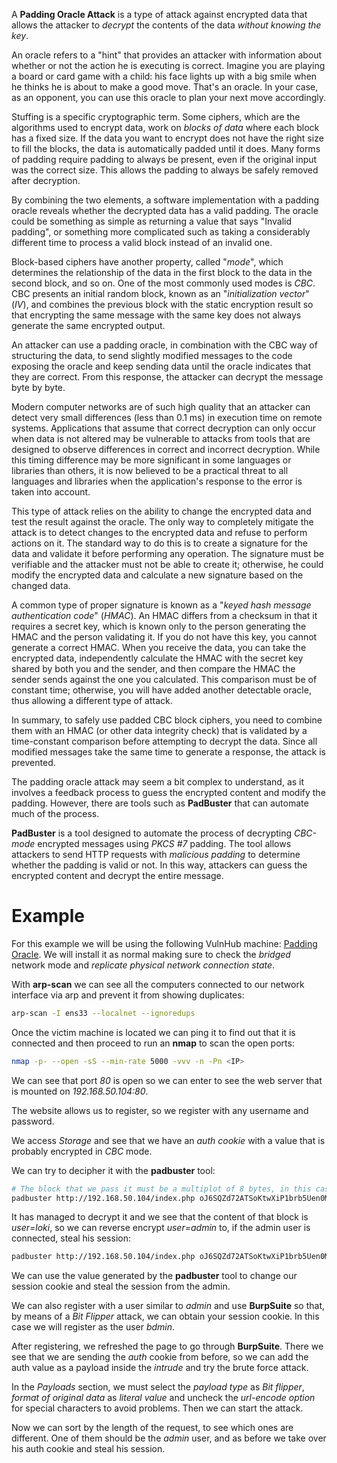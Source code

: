 A **Padding Oracle Attack** is a type of attack against encrypted data that allows the attacker to *decrypt* the contents of the data *without knowing the key*.

An oracle refers to a "hint" that provides an attacker with information about whether or not the action he is executing is correct. Imagine you are playing a board or card game with a child: his face lights up with a big smile when he thinks he is about to make a good move. That's an oracle. In your case, as an opponent, you can use this oracle to plan your next move accordingly.

Stuffing is a specific cryptographic term. Some ciphers, which are the algorithms used to encrypt data, work on *blocks of data* where each block has a fixed size. If the data you want to encrypt does not have the right size to fill the blocks, the data is automatically padded until it does. Many forms of padding require padding to always be present, even if the original input was the correct size. This allows the padding to always be safely removed after decryption.

By combining the two elements, a software implementation with a padding oracle reveals whether the decrypted data has a valid padding. The oracle could be something as simple as returning a value that says "Invalid padding", or something more complicated such as taking a considerably different time to process a valid block instead of an invalid one.

Block-based ciphers have another property, called "*mode*", which determines the relationship of the data in the first block to the data in the second block, and so on. One of the most commonly used modes is *CBC*. CBC presents an initial random block, known as an "*initialization vector*" (*IV*), and combines the previous block with the static encryption result so that encrypting the same message with the same key does not always generate the same encrypted output.

An attacker can use a padding oracle, in combination with the CBC way of structuring the data, to send slightly modified messages to the code exposing the oracle and keep sending data until the oracle indicates that they are correct. From this response, the attacker can decrypt the message byte by byte.

Modern computer networks are of such high quality that an attacker can detect very small differences (less than 0.1 ms) in execution time on remote systems. Applications that assume that correct decryption can only occur when data is not altered may be vulnerable to attacks from tools that are designed to observe differences in correct and incorrect decryption. While this timing difference may be more significant in some languages or libraries than others, it is now believed to be a practical threat to all languages and libraries when the application's response to the error is taken into account.

This type of attack relies on the ability to change the encrypted data and test the result against the oracle. The only way to completely mitigate the attack is to detect changes to the encrypted data and refuse to perform actions on it. The standard way to do this is to create a signature for the data and validate it before performing any operation. The signature must be verifiable and the attacker must not be able to create it; otherwise, he could modify the encrypted data and calculate a new signature based on the changed data.

A common type of proper signature is known as a "*keyed hash message authentication code*" (*HMAC*). An HMAC differs from a checksum in that it requires a secret key, which is known only to the person generating the HMAC and the person validating it. If you do not have this key, you cannot generate a correct HMAC. When you receive the data, you can take the encrypted data, independently calculate the HMAC with the secret key shared by both you and the sender, and then compare the HMAC the sender sends against the one you calculated. This comparison must be of constant time; otherwise, you will have added another detectable oracle, thus allowing a different type of attack.

In summary, to safely use padded CBC block ciphers, you need to combine them with an HMAC (or other data integrity check) that is validated by a time-constant comparison before attempting to decrypt the data. Since all modified messages take the same time to generate a response, the attack is prevented.

The padding oracle attack may seem a bit complex to understand, as it involves a feedback process to guess the encrypted content and modify the padding. However, there are tools such as **PadBuster** that can automate much of the process.

**PadBuster** is a tool designed to automate the process of decrypting *CBC-mode* encrypted messages using *PKCS #7* padding. The tool allows attackers to send HTTP requests with *malicious padding* to determine whether the padding is valid or not. In this way, attackers can guess the encrypted content and decrypt the entire message.

# Example

For this example we will be using the following VulnHub machine: [Padding Oracle](https://www.vulnhub.com/entry/pentester-lab-padding-oracle,174/). We will install it as normal making sure to check the *bridged* network mode and *replicate physical network connection state*.

With **arp-scan** we can see all the computers connected to our network interface via arp and prevent it from showing duplicates:

```bash
arp-scan -I ens33 --localnet --ignoredups
```

Once the victim machine is located we can ping it to find out that it is connected and then proceed to run an **nmap** to scan the open ports:

```bash
nmap -p- --open -sS --min-rate 5000 -vvv -n -Pn <IP>
```

We can see that port *80* is open so we can enter to see the web server that is mounted on *192.168.50.104:80*.

The website allows us to register, so we register with any username and password.

We access *Storage* and see that we have an *auth cookie* with a value that is probably encrypted in *CBC* mode.

We can try to decipher it with the **padbuster** tool:

```bash
# The block that we pass it must be a multiplot of 8 bytes, in this case it will be 8
padbuster http://192.168.50.104/index.php oJ6SQZd72ATSoKtwXiP1brb5Uen0MShk 8 -cookies 'auth=oJ6SQZd72ATSoKtwXiP1brb5Uen0MShk'
```

It has managed to decrypt it and we see that the content of that block is *user=loki*, so we can reverse encrypt *user=admin* to, if the admin user is connected, steal his session:

```bash
padbuster http://192.168.50.104/index.php oJ6SQZd72ATSoKtwXiP1brb5Uen0MShk 8 -cookies 'auth=oJ6SQZd72ATSoKtwXiP1brb5Uen0MShk' -plaintext 'user=admin'
```

We can use the value generated by the **padbuster** tool to change our session cookie and steal the session from the admin.

We can also register with a user similar to *admin* and use **BurpSuite** so that, by means of a *Bit Flipper* attack, we can obtain your session cookie. In this case we will register as the user *bdmin*.

After registering, we refreshed the page to go through **BurpSuite**. There we see that we are sending the *auth* cookie from before, so we can add the auth value as a payload inside the *intrude* and try the brute force attack.

In the *Payloads* section, we must select the *payload type* as *Bit flipper*, *format of original data* as *literal value* and uncheck the *url-encode option* for special characters to avoid problems. Then we can start the attack.

Now we can sort by the length of the request, to see which ones are different. One of them should be the *admin* user, and as before we take over his auth cookie and steal his session.
